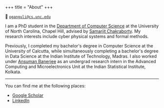 +++
title = "About"
+++

📧 [`pganguli@cs.unc.edu`](mailto:pganguli@cs.unc.edu)

I am a PhD student in the [Department of Computer Science](https://cs.unc.edu) at the University of North Carolina, Chapel Hill, advised by [Samarjit Chakraborty](https://cs.unc.edu/~samarjit). My research interests include cyber physical systems and formal methods.

Previously, I completed my bachelor's degree in Computer Science at the University of Calcutta, while simultaneously completing a bachelor's degree in Data Science at the Indian Institute of Technology, Madras.
I also worked under [Ansuman Banerjee](https://www.isical.ac.in/~ansuman) as an undergrad research intern in the Advanced Computing and Microelectronics Unit at the Indian Statistical Institute, Kolkata.

---

You can find me at the following places:

* [Google Scholar](https://scholar.google.com/citations?user=PMG7K3QAAAAJ)
* [LinkedIn](https://www.linkedin.com/in/prateek-ganguli)
